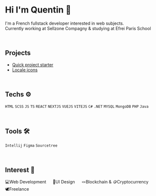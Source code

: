 <h1> Hi I'm Quentin 👋 </h1>

<p>
  I'm a French fullstack developer interested in web subjects. <br>
  Currently working at Sellzone Compagny & studying at Efrei Paris School
</p>

<br>

<h2>Projects</h2>

- [Quick project starter](https://github.com/QuentinFrc/vite-vue-starter)
- [Locale icons](https://github.com/QuentinFrc/locale-icons)

<br>
  
<h2>Techs ⚙️</h2>

<code>HTML</code>
<code>SCSS</code>
<code>JS</code>
<code>TS</code>
<code>REACT</code>
<code>NEXTJS</code>
<code>VUEJS</code>
<code>VITEJS</code>
<code>C#</code>
<code>.NET</code>
<code>MYSQL</code>
<code>MongoDB</code>
<code>PHP</code>
<code>Java</code>

<br>

<h2>Tools 🛠️</h2>

<code>Intellij</code>
<code>Figma</code>
<code>Sourcetree</code>

<br>

<h2>Interest 🥰</h2>
  
  💻Web Development &emsp;    🎨UI Design &emsp;    🪢Blockchain & 🪙Cryptocurrency &emsp;    🕊️Freelance
